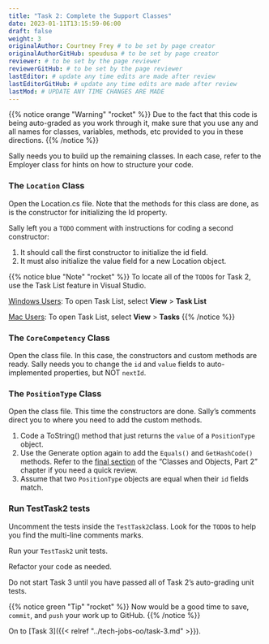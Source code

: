 ```yaml
---
title: "Task 2: Complete the Support Classes"
date: 2023-01-11T13:15:59-06:00
draft: false
weight: 3
originalAuthor: Courtney Frey # to be set by page creator
originalAuthorGitHub: speudusa # to be set by page creator
reviewer: # to be set by the page reviewer
reviewerGitHub: # to be set by the page reviewer
lastEditor: # update any time edits are made after review
lastEditorGitHub: # update any time edits are made after review
lastMod: # UPDATE ANY TIME CHANGES ARE MADE
---
```


{{% notice orange "Warning" "rocket" %}}
Due to the fact that this code is being auto-graded as you work through it, make sure that you use any and all names for classes, variables, methods, etc provided to you in these directions.
{{% /notice %}}

Sally needs you to build up the remaining classes. In each case, refer to the Employer class for hints on how to structure your code.



### The `Location` Class

Open the Location.cs file. Note that the methods for this class are done, as is the constructor for initializing the Id property.

Sally left you a `TODO` comment with instructions for coding a second constructor:
1. It should call the first constructor to initialize the id field.
1. It must also initialize the value field for a new Location object.

{{% notice blue "Note" "rocket" %}}
To locate all of the `TODO`s for Task 2, use the Task List feature in Visual Studio.

[Windows Users](https://learn.microsoft.com/en-us/visualstudio/ide/using-the-task-list?view=vs-2022): To open Task List, select **View** > **Task List**

[Mac Users](https://learn.microsoft.com/en-us/visualstudio/ide/reference/task-list-environment-options-dialog-box?view=vs-2022): To open Task List, select **View** > **Tasks**
{{% /notice %}}

### The `CoreCompetency` Class

Open the class file. In this case, the constructors and custom methods are ready. Sally needs you to change the `id` and `value` fields to auto-implemented properties, but NOT `nextId`.

### The `PositionType` Class

Open the class file. This time the constructors are done. Sally’s comments direct you to where you need to add the custom methods.

1. Code a ToString() method that just returns the `value` of a `PositionType` object.
1. Use the Generate option again to add the `Equals()` and `GetHashCode()` methods. Refer to the [final section](https://education.launchcode.org/csharp-web-development/chapters/classes-part2/equals-shortcut.html) of the “Classes and Objects, Part 2” chapter if you need a quick review.
1. Assume that two `PositionType` objects are equal when their `id` fields match.

### Run TestTask2 tests

Uncomment the tests inside the `TestTask2`class.  Look for the `TODO`s to help you find the multi-line comments marks.

Run your `TestTask2` unit tests. 

Refactor your code as needed. 

Do not start Task 3 until you have passed all of Task 2’s auto-grading unit tests.

{{% notice green "Tip" "rocket" %}}
Now would be a good time to save, `commit`, and `push` your work up to GitHub.
{{% /notice %}}

On to [Task 3]({{< relref "../tech-jobs-oo/task-3.md" >}}).